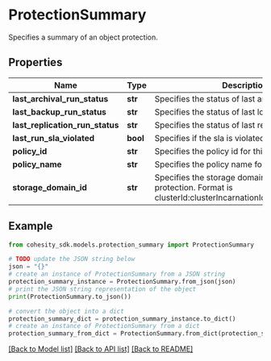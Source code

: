 # ProtectionSummary

Specifies a summary of an object protection.

## Properties

Name | Type | Description | Notes
------------ | ------------- | ------------- | -------------
**last_archival_run_status** | **str** | Specifies the status of last archival run. | [optional] 
**last_backup_run_status** | **str** | Specifies the status of last local back up run. | [optional] 
**last_replication_run_status** | **str** | Specifies the status of last replication run. | [optional] 
**last_run_sla_violated** | **bool** | Specifies if the sla is violated in last run. | [optional] 
**policy_id** | **str** | Specifies the policy id for this protection. | [optional] 
**policy_name** | **str** | Specifies the policy name for this group. | [optional] 
**storage_domain_id** | **str** | Specifies the storage domain id of this protection. Format is clusterId:clusterIncarnationId:storageDomainId. | [optional] 

## Example

```python
from cohesity_sdk.models.protection_summary import ProtectionSummary

# TODO update the JSON string below
json = "{}"
# create an instance of ProtectionSummary from a JSON string
protection_summary_instance = ProtectionSummary.from_json(json)
# print the JSON string representation of the object
print(ProtectionSummary.to_json())

# convert the object into a dict
protection_summary_dict = protection_summary_instance.to_dict()
# create an instance of ProtectionSummary from a dict
protection_summary_from_dict = ProtectionSummary.from_dict(protection_summary_dict)
```
[[Back to Model list]](../README.md#documentation-for-models) [[Back to API list]](../README.md#documentation-for-api-endpoints) [[Back to README]](../README.md)


